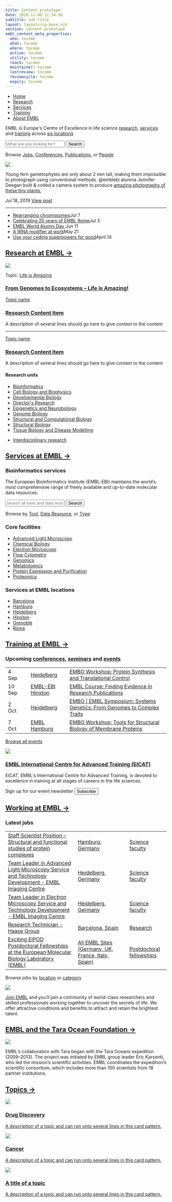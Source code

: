 ```yaml
---
title: Content prototype
date: 2018-11-08 12:34:56
subtitle: sub title
layout: layouts/cp-base.njk
section: content-prototype
embl_content_meta_properties:
  who: tocome
  what: tocome
  where: tocome
  active: tocome
  utility: tocome
  reach: tocome
  maintainer: tocome
  lastreview: tocome
  reviewcycle: tocome
  expiry: tocome
---
```



<section class="cp-container vf-grid vf-grid__col-1">
  <nav class="vf-navigation vf-navigation--global">
    <ul class="vf-navigation__list | vf-list--inline">
      <li class="vf-navigation__item"><a href="index.html" class="vf-navigation__link">Home</a></li>
      <li class="vf-navigation__item"><a href="research/index.html" class="vf-navigation__link">Research</a></li>
      <li class="vf-navigation__item"><a href="services/index.html" class="vf-navigation__link">Services</a></li>
      <li class="vf-navigation__item"><a href="training/index.html" class="vf-navigation__link">Training</a></li>
      <li class="vf-navigation__item"><a href="about/index.html" class="vf-navigation__link">About EMBL</a></li>
    </ul>
  </nav>
</section>

<section class="cp-container vf-grid vf-grid__col-2">
<div class="cp-hero">
  <p class="cp-lede">EMBL is Europe's Centre of Excellence in life science <a href="#research">research</a>, <a href="#services">services</a> and <a href="#training">training</a> across <a href="#">six locations</a></p>
  <form>
          <input type="text" placeholder="What are you looking for?" class="cp-input">
          <button class="vf-button">Search</button>
        </form>
  <p>Browse <a href="#">Jobs</a>, <a href="#">Conferences</a>, <a href="#">Publications</a>, or <a href="#">People</a></p>
  
</div>
<div>
  <img src="/images/grey-box.png"  class="cp-image-responsive"/>
  <p>Young fern gametophytes are only about 2 mm tall, making them impossible to photograph using conventional methods. @emblebi alumna Jennifer Deegan built & coded a camera system to produce <a href="https://buff.ly/2ScgJkz⠀">amazing photographs of these tiny plants.</a></p>
  
  <p class="cp-meta">Jul 18, 2019 <a href="#">View post</a></p>
  <hr/>
  <ul>
    <li><a href="#">Rearranging chromosomes</a><span class="cp-meta">Jul 7</span></li>
    <li><a href="#">Celebrating 20 years of EMBL Rome</a><span class="cp-meta">Jul 3</span</li>
    <li><a href="#">EMBL World Alumni Day </a><span class="cp-meta">Jun 11</span</li>
    <li><a href="#">A tRNA modifier at work</a><span class="cp-meta">May 21</span</li>
    <li><a href="#">Use your coding superpowers for good</a><span class="cp-meta">April 14</span</li>
  </ul>
</div>
</section>

<section id="research" class="cp-container vf-grid vf-grid__col-1">
<div>
 <h2><a href="research/index.html">Research at EMBL &rarr;</a></h2>

  <div class=" vf-grid vf-grid__col-3">
      <div class="cp-card">
        <img src="/images/grey-box.png"  class="cp-image-responsive"/>
        <p class="cp-meta">Topic: <a href="#">Life is Amazing</a></p>
        <h3><a href="#">From Genomes to Ecosystems – Life is Amazing!</a></h3>
      </div>
       <div>
          <p class="cp-meta"><a href="#">Topic name</a></p>
          <h3><a href="#">Research Content Item</a></h3>
          <p>A description of several lines should go here to give context to the content</p>
          <hr />
          <p class="cp-meta"><a href="#">Topic name</a></p>
          <h3><a href="#">Research Content Item</a></h3>
          <p>A description of several lines should go here to give context to the content</p>
      </div>
    <div>
      <h4>Research units</h4>
      <ul>
          <li><a href="#">Bioinformatics</a></li>
          <li><a href="#">Cell Biology and Biophysics</a></li>
          <li><a href="#">Developmental Biology</a></li>
          <li><a href="#">Director's Research</a></li>
          <li><a href="#">Epigenetics and Neurobiology</a></li>
          <li><a href="#">Genome Biology</a></li>
          <li><a href="#">Structural and Computational Biology</a></li>
          <li><a href="#">Structural Biology</a></li>
          <li><a href="#">Tissue Biology and Disease Modelling</a></li>
        </ul>
        <ul>
          <li><a href="#">Interdisciplinary research</a></li>
        </ul>
    </div>
     
  </div>
</div>
</section>

<section id="services" class="cp-container vf-grid vf-grid__col-1">
<div>
 <h2><a href="services/index.html">Services at EMBL &rarr;</a></h2>

  <div class=" vf-grid vf-grid__col-3">
      <div>
        <h3>Bioinformatics services</h3>
        <p>The European Bioinformatics Institute (EMBL-EBI) maintains the world’s most comprehensive range of freely available and up-to-date molecular data resources.</p>
        <form>
          <input type="text" placeholder="Search all tools and data resources" class="cp-input">
          <button class="vf-button">Search</button>
        </form>
        <p>Browse by <a href="#">Tool</a>, <a href="#">Data Resource</a>, or <a href="#">Type</a></p>
      </div>
      <div>
      <h3>Core facilities</h3>
      <ul>
          <li><a href="#">Advanced Light Microscopy</a></li>
          <li><a href="#">Chemical Biology</a></li>
          <li><a href="#">Electron Microscopy</a></li>
          <li><a href="#">Flow Cytometry</a></li>
          <li><a href="#">Genomics</a></li>
          <li><a href="#">Metabolomics</a></li>
          <li><a href="#">Protein Expression and Purification</a></li>
          <li><a href="#">Proteomics</a></li>
        </ul>
    </div>
      <div>
          <h3>Services at EMBL locations</h3>
          <ul>
          <li><a href="#">Barcelona</a></li>
          <li><a href="#">Hamburg</a></li>
          <li><a href="#">Heidelberg</a></li>
          <li><a href="#">Hinxton</a></li>
          <li><a href="#">Grenoble</a></li>
          <li><a href="#">Rome</a></li>
        </ul>
      </div>
    
     
  </div>
</div>
</section>

<section id="training" class="cp-container vf-grid vf-grid__col-1">
<div>
 <h2><a href="training/index.html">Training at EMBL &rarr;</a></h2>

  <div class=" vf-grid vf-grid__col-2">
    <div>
      <h3>Upcoming <a href="#">conferences</a>, <a href="#">seminars</a> and <a href="#">events</a></h3>
       <table>
        <tbody>
          <tr>
            <td><span class="cp-meta">4 Sep</span><td>
            <td><a href="#" class="cp-meta">Heidelberg</a></td>
            <td><a href="#">EMBO Workshop: Protein Synthesis and Translational Control</a></td>
          </tr>
          <tr>
            <td><span class="cp-meta">10 Sep</span><td>
            <td><a href="#" class="cp-meta">EMBL-EBI Hinxton</a></td>
            <td><a href="#">EMBL Course: Finding Evidence in Research Publications</a></td>
          </tr>
          <tr>
            <td><span class="cp-meta">2 Oct</span><td>
            <td><a href="#" class="cp-meta">Heidelberg</a></td>
            <td><a href="#">EMBO | EMBL Symposium: Systems Genetics: From Genomes to Complex Traits</a></td>
          </tr>
          <tr>
            <td><span class="cp-meta">7 Oct</span><td>
            <td><a href="#" class="cp-meta">EMBL Hamburg</a></td>
            <td><a href="#">EMBO Workshop: Tools for Structural Biology of Membrane Proteins</a></td>
          </tr>
        </tbody>
      </table>
      <p><a href="#">Browse all events</a></p>
    </div>
      <div class="cp-card">
        <img src="/images/grey-box.png" class="cp-image-responsive" />
        <h3><a href="#">EMBL International Centre for Advanced Training (EICAT)</a></h3>
        <p>EICAT, EMBL's International Centre for Advanced Training, is devoted to excellence in training at all stages of careers in the life sciences.</p>
      </div>
  </div>
</div>
<p class="cp-box">Sign up for our event newsletter <button class="vf-button">Subscribe</button><p>
</section>

<section class="cp-container vf-grid vf-grid__col-1">
<div>
  <h2><a href="#">Working at EMBL &rarr;</a></h2>

<div class="vf-grid vf-grid__col-3">
<div class="vf-grid__col--span-2">
  <h3>Latest jobs</h3>
  <table class="cp-table">
        <tbody>
          <tr>
            <td><a href="#">Staff Scientist Position – Structural and functional studies of protein complexes</a></td>
            <td><a href="#" class="cp-meta">Hamburg, Germany</span><td>
            <td><a href="#" class="cp-meta">Science faculty</a></td>
          </tr>
          <tr>
            <td><a href="#">Team Leader in Advanced Light Microscopy Service and Technology Development - EMBL Imaging Centre</a></td>
            <td><a href="#" class="cp-meta">Heidelberg, Germany</span><td>
            <td><a href="#" class="cp-meta">Science faculty</a></td>
          </tr>
          <tr>
            <td><a href="#">Team Leader in Electron Microscopy Service and Technology Development - EMBL Imaging Centre</a></td>
            <td><a href="#" class="cp-meta">Heidelberg, Germany</span><td>
            <td><a href="#" class="cp-meta">Science faculty</a></td>
          </tr>
          <tr>
            <td><a href="#">Research Technician - Haase Group</a></td>
            <td><a href="#" class="cp-meta">Barcelona, Spain</span><td>
            <td><a href="#" class="cp-meta">Research</a></td>
          </tr>
          <tr>
            <td><a href="#">Exciting EIPOD Postdoctoral Fellowships at the European Molecular Biology Laboratory (EMBL)</a></td>
            <td><a href="#" class="cp-meta">All EMBL Sites (Germany, UK, France, Italy, Spain)</span><td>
            <td><a href="#" class="cp-meta">Postdoctoral fellowships</a></td>
          </tr>
        </tbody>
      </table>
  <p>Browse jobs by <a href="#">location</a> or <a href="#">category</a></p>
</div>
<div>
  <img src="/images/grey-box.png"  class="cp-image-responsive"/>
  <p><a href="#">Join EMBL</a> and you’ll join a community of world-class researchers and skilled professionals working together to uncover the secrets of life. We offer attractive conditions and benefits to attract and retain the brightest talent.</p>
</div>
</div>
</section>

<section class="cp-container cp-container__promo vf-grid vf-grid__col-1">
<div>
 <h2><a href="#">EMBL and the Tara Ocean Foundation &rarr;</a></h2>

  <div class=" vf-grid vf-grid__col-2">
      <div>
        <img src="/images/grey-box.png"  class="cp-image-responsive"/>
      </div>
      <p>EMBL’s collaboration with Tara began with the Tara Oceans expedition (2009–2013). The project was initiated by EMBL group leader Eric Karsenti, who led the mission’s scientific activities. EMBL coordinates the expedition’s scientific consortium, which includes more than 100 scientists from 18 partner institutions.</p>
  </div>
</div>
</section>

<section class="cp-container vf-grid vf-grid__col-1">
<div>
 <h2><a href="#">Topics &rarr;</a></h2>

  <div class=" vf-grid vf-grid__col-3">
    <a href="#">
      <div class="cp-card">
        <img src="/images/grey-box.png"  class="cp-image-responsive"/>
        <h3>Drug Discovery</h3>
        <p>A description of a topic and can run onto several lines in this card pattern.</p>
      </div>
    </a>
    <a href="#">
      <div class="cp-card">
        <img src="/images/grey-box.png"  class="cp-image-responsive"/>
        <h3>Cancer</h3>
        <p>A description of a topic and can run onto several lines in this card pattern.</p>
      </div>
    </a>
    <a href="#">
      <div class="cp-card">
        <img src="/images/grey-box.png"  class="cp-image-responsive"/>
        <h3>A title of a topic</h3>
        <p>A description of a topic and can run onto several lines in this card pattern.</p>
      </div>
    </a>
  </div>
</div>
</section>
